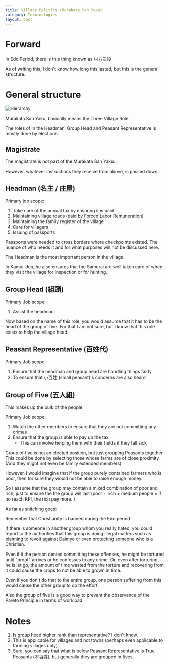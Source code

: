 ```yaml
---
title: Village Politics (Murakata San Yaku)
category: Terminologies
layout: post
---
```


# Forward
In Edo Period, there is this thing known as 村方三役

As of writing this, I don't know how long this lasted, but this is the general structure.

# General structure
![Hierarchy]({{site.baseurl}}/assets/images/Diagram-Murakata-San-Yaku.png)

Murakata San Yaku, basically means the Three Village Role.

The roles of in the Headman, Group Head and Peasant Representative is mostly done by elections.

## Magistrate
The magistrate is not part of the Murakata San Yaku.

However, whatever instructions they receive from above, is passed down. 

## Headman (名主 / 庄屋)

Primary job scope:
1. Take care of the annual tax by ensuring it is paid
2. Maintaining village roads (paid by Forced Labor Remuneration)
3. Maintaining the family register of the village
4. Care for villagers
5. Issuing of passports

Passports were needed to cross borders where checkpoints existed. The nuance of who needs it and for what purposes will not be discussed here. 

The Headman is the most important person in the village. 

In Kamui-den, he also ensures that the Samurai are well taken care of when they visit the village for Inspection or for hunting. 

## Group Head (組頭)

Primary Job scope:
1. Assist the headman

Now based on the name of this role, you would assume that it has to be the head of the group of five. For that I am not sure, but I know that this role exists to help the village head.

## Peasant Representative (百姓代)

Primary Job scope:
1. Ensure that the headman and group head are handling things fairly.
2. To ensure that 小百姓 (small peasant)'s concerns are also heard

## Group of Five (五人組)

This makes up the bulk of the people. 

Primary Job scope:
1. Watch the other members to ensure that they are not committing any crimes
2. Ensure that the group is able to pay up the tax
    * This can involve helping them with their fields if they fall sick

Group of five is not an elected position, but just grouping Peasants together. This could be done by selecting those whose farms are of close proximity (And they might not even be family extended members).

However, I would imagine that if the group purely contained farmers who is poor, then for sure they would not be able to raise enough money.

So I assume that the group may contain a mixed combination of poor and rich, just to ensure the the group will last (poor + rich + medium people = if no reach KPI, the rich pay more. )

As far as snitching goes:

Remember that Christianity is banned during the Edo period.

If there is someone in another group whom you really hated, you could report to the authorities that this group is doing illegal matters such as planning to revolt against Daimyo or even protecting someone who is a Christian. 

Even if it the person denied committing these offenses, he might be tortured until "proof" arrives or he confesses to any crime. 
Or, even after torturing, he is let go, the amount of time wasted from the torture and recovering from it could cause the crops to not be able to grown in time. 

Even if you don't do that to the entire group, one person suffering from this would cause the other group to do the effort.

Also the group of five is a good way to prevent the observance of the Pareto Principle in terms of workload.

# Notes

1. Is group head higher rank than representative? I don't know.
2. This is applicable for villages and not towns (perhaps even applicable to farming villages only)
3. Sure, you can say that what is below Peasant Representative is True Peasants (本百姓), but generally they are grouped in fives.
